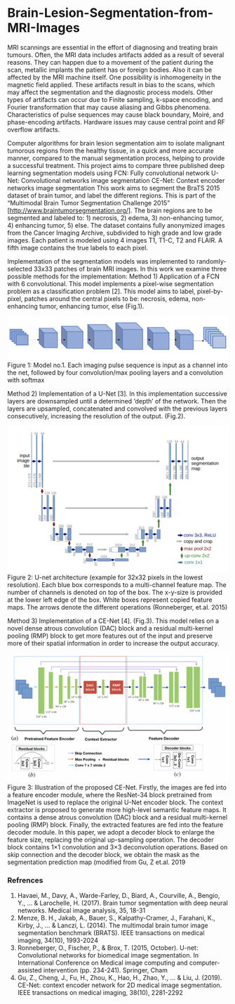 # Brain-Lesion-Segmentation-from-MRI-Images

MRI scannings are essential in the effort of diagnosing and treating brain tumours. Often, the MRI data includes artifacts added as a result of several reasons. They can happen due to a movement of the patient during the scan, metallic implants the patient has or foreign bodies. Also it can be affected by the MRI machine itself. One possibility is inhomogeneity in the magnetic field applied. These artifacts result in bias to the scans, which may affect the segmentation and the diagnostic process models. Other types of artifacts can occur due to Finite sampling, k-space encoding, and Fourier transformation that may cause aliasing and Gibbs phenomena. Characteristics of pulse sequences may cause black boundary, Moiré, and phase-encoding artifacts. Hardware issues may cause central point and RF overflow artifacts. 

Computer algorithms for brain lesion segmentation aim to isolate malignant tumorous regions from the healthy tissue, in a quick and more accurate manner, compared to the manual segmentation process, helping to provide a successful treatment.
This project aims to compare three published deep learning segmentation models using 
FCN: Fully convolutional network
U-Net: Convolutional networks image segmentation
CE-Net: Context encoder networks image segmentation
This work aims to segment the BraTS 2015 dataset of brain tumor, and label the different regions. This is part of the “Multimodal Brain Tumor Segmentation Challenge 2015” [http://www.braintumorsegmentation.org/]. The brain regions are to be segmented and labeled to: 1) necrosis, 2) edema, 3) non-enhancing tumor, 4) enhancing tumor, 5) else. The dataset contains fully anonymized images from the Cancer Imaging Archive, subdivided to high grade and low grade images. Each patient is modeled using 4 images T1, T1-C, T2 and FLAIR. A fifth image contains the true labels to each pixel.

Implementation of the segmentation models was implemented to randomly-selected 33x33 patches of brain MRI images. In this work we examine three possible methods for the implementation:
Method 1)  Application of a FCN with 6 convolutional. This model implements a pixel-wise segmentation problem as a classification problem [2]. This model aims to label, pixel-by-pixel, patches around the central pixels to be: necrosis, edema, non-enhancing tumor, enhancing tumor, else (Fig.1).


![Figure 1](https://github.com/barrmorgen/Brain-Lesion-Segmentation-from-MRI-Images/blob/master/model1.png)<!-- .element height="10%" width="10%" -->
Figure 1: Model no.1.  Each imaging pulse sequence is input as a channel into the net, followed by four convolution/max pooling layers and a convolution with softmax


Method 2) Implementation of a U-Net [3]. In this implementation successive layers are downsampled until a determined ‘depth’ of the network. Then the layers are upsampled, concatenated and convolved with the previous layers consecutively, increasing the resolution of the output. (Fig.2). 


![Figure 2](https://github.com/barrmorgen/Brain-Lesion-Segmentation-from-MRI-Images/blob/master/model2.png)<!-- .element height="30%" width="30%" -->
Figure 2: U-net architecture (example for 32x32 pixels in the lowest resolution). Each blue box corresponds to a multi-channel feature map. The number of channels is denoted on top of the box. The x-y-size is provided at the lower left edge of the box. White boxes represent copied feature maps. The arrows denote the different operations (Ronneberger, et.al. 2015)


Method 3) Implementation of a CE-Net [4]. (Fig.3). This model relies on a novel  dense atrous convolution (DAC) block and a  residual multi-kernel pooling (RMP) block to get more features out of the input and preserve more of their spatial information in order to increase the output accuracy.


![Figure 3](https://github.com/barrmorgen/Brain-Lesion-Segmentation-from-MRI-Images/blob/master/model3.png)<!-- .element height="40%" width="40%" -->
Figure 3: Illustration of the proposed CE-Net. Firstly, the images are fed into a feature encoder module, where the ResNet-34 block pretrained from ImageNet is used to replace the original U-Net encoder block. The context extractor is proposed to generate more high-level semantic feature maps. It contains a dense atrous convolution (DAC) block and a residual multi-kernel pooling (RMP) block. Finally, the extracted features are fed into the feature decoder module. In this paper, we adopt a decoder block to enlarge the feature size, replacing the original up-sampling operation. The decoder block contains 1×1 convolution and 3×3 deconvolution operations. Based on skip connection and the decoder block, we obtain the mask as the segmentation prediction map (modified from Gu, Z et.al. 2019



### Refrences
1. Havaei, M., Davy, A., Warde-Farley, D., Biard, A., Courville, A., Bengio, Y., ... & Larochelle, H. (2017). Brain tumor segmentation with deep neural networks. Medical image analysis, 35, 18-31
2. Menze, B. H., Jakab, A., Bauer, S., Kalpathy-Cramer, J., Farahani, K., Kirby, J., ... & Lanczi, L. (2014). The multimodal brain tumor image segmentation benchmark (BRATS). IEEE transactions on medical imaging, 34(10), 1993-2024
3. Ronneberger, O., Fischer, P., & Brox, T. (2015, October). U-net: Convolutional networks for biomedical image segmentation. In International Conference on Medical image computing and computer-assisted intervention (pp. 234-241). Springer, Cham
4. Gu, Z., Cheng, J., Fu, H., Zhou, K., Hao, H., Zhao, Y., ... & Liu, J. (2019). CE-Net: context encoder network for 2D medical image segmentation. IEEE transactions on medical imaging, 38(10), 2281-2292
